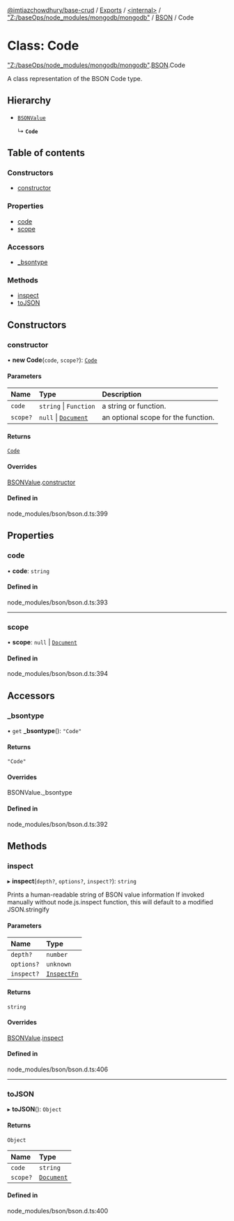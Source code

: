 [@imtiazchowdhury/base-crud](../README.md) / [Exports](../modules.md) / [\<internal\>](../modules/internal_.md) / ["Z:/baseOps/node\_modules/mongodb/mongodb"](../modules/internal_._Z__baseOps_node_modules_mongodb_mongodb_.md) / [BSON](../modules/internal_._Z__baseOps_node_modules_mongodb_mongodb_.BSON.md) / Code

# Class: Code

["Z:/baseOps/node\_modules/mongodb/mongodb"](../modules/internal_._Z__baseOps_node_modules_mongodb_mongodb_.md).[BSON](../modules/internal_._Z__baseOps_node_modules_mongodb_mongodb_.BSON.md).Code

A class representation of the BSON Code type.

## Hierarchy

- [`BSONValue`](internal_._Z__baseOps_node_modules_mongodb_mongodb_.BSON.BSONValue.md)

  ↳ **`Code`**

## Table of contents

### Constructors

- [constructor](internal_._Z__baseOps_node_modules_mongodb_mongodb_.BSON.Code.md#constructor)

### Properties

- [code](internal_._Z__baseOps_node_modules_mongodb_mongodb_.BSON.Code.md#code)
- [scope](internal_._Z__baseOps_node_modules_mongodb_mongodb_.BSON.Code.md#scope)

### Accessors

- [\_bsontype](internal_._Z__baseOps_node_modules_mongodb_mongodb_.BSON.Code.md#_bsontype)

### Methods

- [inspect](internal_._Z__baseOps_node_modules_mongodb_mongodb_.BSON.Code.md#inspect)
- [toJSON](internal_._Z__baseOps_node_modules_mongodb_mongodb_.BSON.Code.md#tojson)

## Constructors

### constructor

• **new Code**(`code`, `scope?`): [`Code`](internal_._Z__baseOps_node_modules_mongodb_mongodb_.BSON.Code.md)

#### Parameters

| Name | Type | Description |
| :------ | :------ | :------ |
| `code` | `string` \| `Function` | a string or function. |
| `scope?` | ``null`` \| [`Document`](../interfaces/internal_.Document-1.md) | an optional scope for the function. |

#### Returns

[`Code`](internal_._Z__baseOps_node_modules_mongodb_mongodb_.BSON.Code.md)

#### Overrides

[BSONValue](internal_._Z__baseOps_node_modules_mongodb_mongodb_.BSON.BSONValue.md).[constructor](internal_._Z__baseOps_node_modules_mongodb_mongodb_.BSON.BSONValue.md#constructor)

#### Defined in

node_modules/bson/bson.d.ts:399

## Properties

### code

• **code**: `string`

#### Defined in

node_modules/bson/bson.d.ts:393

___

### scope

• **scope**: ``null`` \| [`Document`](../interfaces/internal_.Document-1.md)

#### Defined in

node_modules/bson/bson.d.ts:394

## Accessors

### \_bsontype

• `get` **_bsontype**(): ``"Code"``

#### Returns

``"Code"``

#### Overrides

BSONValue.\_bsontype

#### Defined in

node_modules/bson/bson.d.ts:392

## Methods

### inspect

▸ **inspect**(`depth?`, `options?`, `inspect?`): `string`

Prints a human-readable string of BSON value information
If invoked manually without node.js.inspect function, this will default to a modified JSON.stringify

#### Parameters

| Name | Type |
| :------ | :------ |
| `depth?` | `number` |
| `options?` | `unknown` |
| `inspect?` | [`InspectFn`](../modules/internal_.md#inspectfn) |

#### Returns

`string`

#### Overrides

[BSONValue](internal_._Z__baseOps_node_modules_mongodb_mongodb_.BSON.BSONValue.md).[inspect](internal_._Z__baseOps_node_modules_mongodb_mongodb_.BSON.BSONValue.md#inspect)

#### Defined in

node_modules/bson/bson.d.ts:406

___

### toJSON

▸ **toJSON**(): `Object`

#### Returns

`Object`

| Name | Type |
| :------ | :------ |
| `code` | `string` |
| `scope?` | [`Document`](../interfaces/internal_.Document-1.md) |

#### Defined in

node_modules/bson/bson.d.ts:400
